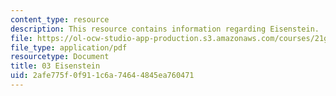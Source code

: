 ```yaml
---
content_type: resource
description: This resource contains information regarding Eisenstein.
file: https://ol-ocw-studio-app-production.s3.amazonaws.com/courses/21g-031j-topics-in-the-avant-garde-in-literature-and-cinema-spring-2003/2afe775f0f911c6a74644845ea760471_MIT21G_031JS03_3eisenstein.pdf
file_type: application/pdf
resourcetype: Document
title: 03 Eisenstein
uid: 2afe775f-0f91-1c6a-7464-4845ea760471
---
```

